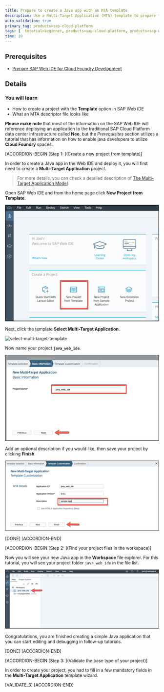 ```yaml
---
title: Prepare to create a Java app with an MTA template
description: Use a Multi-Target Application (MTA) template to prepare for building a simple Java app.
auto_validation: true
primary_tag: products>sap-cloud-platform
tags: [  tutorial>beginner, products>sap-cloud-platform, products>sap-web-ide, topic>java]
time: 10
---
```


## Prerequisites  
 - [Prepare SAP Web IDE for Cloud Foundry Development](sapui5-webide-open-webide)

## Details
### You will learn  
  - How to create a project with the **Template** option in SAP Web IDE
  - What an MTA descriptor file looks like

**Please make note** that most of the information on the SAP Web IDE will reference deploying an application to the traditional SAP Cloud Platform data center infrastructure called **Neo**, but the _Prerequisites_ section utilizes a tutorial that has information on how to enable java developers to utilize **Cloud Foundry** spaces.

[ACCORDION-BEGIN [Step 1: ](Create a new project from template)]

In order to create a Java app in the Web IDE and deploy it, you will first need to create a **Multi-Target Application** project.

>For more details, you can check a detailed description of [The Multi-Target Application Model](https://www.sap.com/docs/download/2016/06/e2f618e4-757c-0010-82c7-eda71af511fa.pdf).

Open SAP Web IDE and from the home page click **New Project from Template**.

![new-project-from-template](new-project-from-template.png)

Next, click the template **Select Multi-Target Application**.

![select-multi-target-template](select-multi-target-template.jpg)

Now name your project **`java_web_ide`**.

![name-your-project](name-your-project.png)

Add an optional description if you would like, then save your project by clicking **Finish**.

![save-template](save-template.png)

[DONE]
[ACCORDION-END]

[ACCORDION-BEGIN [Step 2: ](Find your project files in the workspace)]

Now you will see your new Java app in the **Workspace** file explorer. For this tutorial, you will see your project folder `java_web_ide` in the file list.

![new-java-app-created](new-java-app-created.png)

Congratulations, you are finished creating a simple Java application that you can start editing and debugging in follow-up tutorials.

[DONE]
[ACCORDION-END]

[ACCORDION-BEGIN [Step 3: ](Validate the base type of your project)]

In order to create your project, you had to fill in a few mandatory fields in the **Multi-Target Application** template wizard.  

[VALIDATE_3]
[ACCORDION-END]
